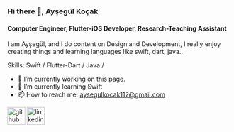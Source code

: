 ### Hi there 👋, Ayşegül Koçak
#### Computer Engineer, Flutter-iOS Developer, Research-Teaching Assistant
I am Ayşegül, and I do content on Design and Development, I really enjoy creating things and learning languages like swift, dart, java.. 

Skills:  Swift / Flutter-Dart / Java /

- 🔭 I’m currently working on this page. 
- 🌱 I’m currently learning Swift 
- 📫 How to reach me: aysegulkocak112@gmail.com 


[<img src='https://cdn.jsdelivr.net/npm/simple-icons@3.0.1/icons/github.svg' alt='github' height='40'>](https://github.com/kocakaysegul)  [<img src='https://cdn.jsdelivr.net/npm/simple-icons@3.0.1/icons/linkedin.svg' alt='linkedin' height='40'>](https://www.linkedin.com/in/https://www.linkedin.com/in/ay%C5%9Feg%C3%BCl-ko%C3%A7ak-757387a7/)  

